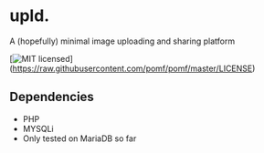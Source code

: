 # upld.
A (hopefully) minimal image uploading and sharing platform

[![MIT 
licensed](https://img.shields.io/badge/license-MIT-blue.svg)]
(https://raw.githubusercontent.com/pomf/pomf/master/LICENSE)

## Dependencies
- PHP
- MYSQLi
- Only tested on MariaDB so far
